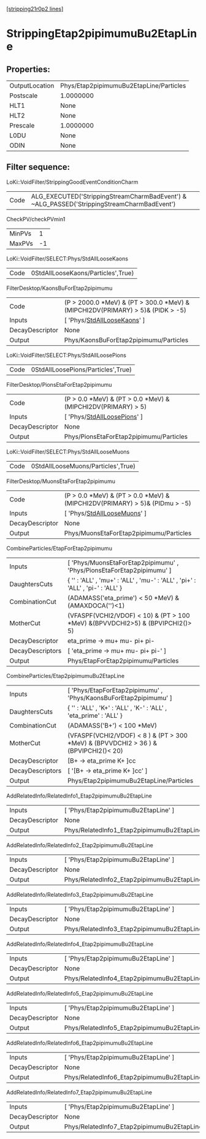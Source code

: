 [[stripping21r0p2 lines]](./stripping21r0p2-index)

# StrippingEtap2pipimumuBu2EtapLine

## Properties:

|                |                                         |
|----------------|-----------------------------------------|
| OutputLocation | Phys/Etap2pipimumuBu2EtapLine/Particles |
| Postscale      | 1.0000000                               |
| HLT1           | None                                    |
| HLT2           | None                                    |
| Prescale       | 1.0000000                               |
| L0DU           | None                                    |
| ODIN           | None                                    |

## Filter sequence:

LoKi::VoidFilter/StrippingGoodEventConditionCharm

|      |                                                                                            |
|------|--------------------------------------------------------------------------------------------|
| Code | ALG_EXECUTED('StrippingStreamCharmBadEvent') & ~ALG_PASSED('StrippingStreamCharmBadEvent') |

CheckPV/checkPVmin1

|        |     |
|--------|-----|
| MinPVs | 1   |
| MaxPVs | -1  |

LoKi::VoidFilter/SELECT:Phys/StdAllLooseKaons

|      |                                    |
|------|------------------------------------|
| Code | 0StdAllLooseKaons/Particles',True) |

FilterDesktop/KaonsBuForEtap2pipimumu

|                 |                                                                                     |
|-----------------|-------------------------------------------------------------------------------------|
| Code            | (P \> 2000.0 \*MeV) & (PT \> 300.0 \*MeV) & (MIPCHI2DV(PRIMARY) \> 5)& (PIDK \> -5) |
| Inputs          | [ 'Phys/[StdAllLooseKaons](./stripping21r0p2-commonparticles-stdallloosekaons)' ] |
| DecayDescriptor | None                                                                                |
| Output          | Phys/KaonsBuForEtap2pipimumu/Particles                                              |

LoKi::VoidFilter/SELECT:Phys/StdAllLoosePions

|      |                                    |
|------|------------------------------------|
| Code | 0StdAllLoosePions/Particles',True) |

FilterDesktop/PionsEtaForEtap2pipimumu

|                 |                                                                                     |
|-----------------|-------------------------------------------------------------------------------------|
| Code            | (P \> 0.0 \*MeV) & (PT \> 0.0 \*MeV) & (MIPCHI2DV(PRIMARY) \> 5)                    |
| Inputs          | [ 'Phys/[StdAllLoosePions](./stripping21r0p2-commonparticles-stdallloosepions)' ] |
| DecayDescriptor | None                                                                                |
| Output          | Phys/PionsEtaForEtap2pipimumu/Particles                                             |

LoKi::VoidFilter/SELECT:Phys/StdAllLooseMuons

|      |                                    |
|------|------------------------------------|
| Code | 0StdAllLooseMuons/Particles',True) |

FilterDesktop/MuonsEtaForEtap2pipimumu

|                 |                                                                                     |
|-----------------|-------------------------------------------------------------------------------------|
| Code            | (P \> 0.0 \*MeV) & (PT \> 0.0 \*MeV) & (MIPCHI2DV(PRIMARY) \> 5)& (PIDmu \> -5)     |
| Inputs          | [ 'Phys/[StdAllLooseMuons](./stripping21r0p2-commonparticles-stdallloosemuons)' ] |
| DecayDescriptor | None                                                                                |
| Output          | Phys/MuonsEtaForEtap2pipimumu/Particles                                             |

CombineParticles/EtapForEtap2pipimumu

|                  |                                                                                    |
|------------------|------------------------------------------------------------------------------------|
| Inputs           | [ 'Phys/MuonsEtaForEtap2pipimumu' , 'Phys/PionsEtaForEtap2pipimumu' ]            |
| DaughtersCuts    | { '' : 'ALL' , 'mu+' : 'ALL' , 'mu-' : 'ALL' , 'pi+' : 'ALL' , 'pi-' : 'ALL' }     |
| CombinationCut   | (ADAMASS('eta_prime') \< 50 \*MeV) & (AMAXDOCA('')\<1)                             |
| MotherCut        | (VFASPF(VCHI2/VDOF) \< 10) & (PT \> 100 \*MeV) &(BPVVDCHI2\>5) & (BPVIPCHI2()\> 5) |
| DecayDescriptor  | eta_prime -\> mu+ mu- pi+ pi-                                                      |
| DecayDescriptors | [ 'eta_prime -\> mu+ mu- pi+ pi-' ]                                              |
| Output           | Phys/EtapForEtap2pipimumu/Particles                                                |

CombineParticles/Etap2pipimumuBu2EtapLine

|                  |                                                                                         |
|------------------|-----------------------------------------------------------------------------------------|
| Inputs           | [ 'Phys/EtapForEtap2pipimumu' , 'Phys/KaonsBuForEtap2pipimumu' ]                      |
| DaughtersCuts    | { '' : 'ALL' , 'K+' : 'ALL' , 'K-' : 'ALL' , 'eta_prime' : 'ALL' }                      |
| CombinationCut   | (ADAMASS('B+') \< 100 \*MeV)                                                            |
| MotherCut        | (VFASPF(VCHI2/VDOF) \< 8 ) & (PT \> 300 \*MeV) & (BPVVDCHI2 \> 36 ) &(BPVIPCHI2()\< 20) |
| DecayDescriptor  | [B+ -\> eta_prime K+ ]cc                                                              |
| DecayDescriptors | [ '[B+ -\> eta_prime K+ ]cc' ]                                                      |
| Output           | Phys/Etap2pipimumuBu2EtapLine/Particles                                                 |

AddRelatedInfo/RelatedInfo1_Etap2pipimumuBu2EtapLine

|                 |                                                      |
|-----------------|------------------------------------------------------|
| Inputs          | [ 'Phys/Etap2pipimumuBu2EtapLine' ]                |
| DecayDescriptor | None                                                 |
| Output          | Phys/RelatedInfo1_Etap2pipimumuBu2EtapLine/Particles |

AddRelatedInfo/RelatedInfo2_Etap2pipimumuBu2EtapLine

|                 |                                                      |
|-----------------|------------------------------------------------------|
| Inputs          | [ 'Phys/Etap2pipimumuBu2EtapLine' ]                |
| DecayDescriptor | None                                                 |
| Output          | Phys/RelatedInfo2_Etap2pipimumuBu2EtapLine/Particles |

AddRelatedInfo/RelatedInfo3_Etap2pipimumuBu2EtapLine

|                 |                                                      |
|-----------------|------------------------------------------------------|
| Inputs          | [ 'Phys/Etap2pipimumuBu2EtapLine' ]                |
| DecayDescriptor | None                                                 |
| Output          | Phys/RelatedInfo3_Etap2pipimumuBu2EtapLine/Particles |

AddRelatedInfo/RelatedInfo4_Etap2pipimumuBu2EtapLine

|                 |                                                      |
|-----------------|------------------------------------------------------|
| Inputs          | [ 'Phys/Etap2pipimumuBu2EtapLine' ]                |
| DecayDescriptor | None                                                 |
| Output          | Phys/RelatedInfo4_Etap2pipimumuBu2EtapLine/Particles |

AddRelatedInfo/RelatedInfo5_Etap2pipimumuBu2EtapLine

|                 |                                                      |
|-----------------|------------------------------------------------------|
| Inputs          | [ 'Phys/Etap2pipimumuBu2EtapLine' ]                |
| DecayDescriptor | None                                                 |
| Output          | Phys/RelatedInfo5_Etap2pipimumuBu2EtapLine/Particles |

AddRelatedInfo/RelatedInfo6_Etap2pipimumuBu2EtapLine

|                 |                                                      |
|-----------------|------------------------------------------------------|
| Inputs          | [ 'Phys/Etap2pipimumuBu2EtapLine' ]                |
| DecayDescriptor | None                                                 |
| Output          | Phys/RelatedInfo6_Etap2pipimumuBu2EtapLine/Particles |

AddRelatedInfo/RelatedInfo7_Etap2pipimumuBu2EtapLine

|                 |                                                      |
|-----------------|------------------------------------------------------|
| Inputs          | [ 'Phys/Etap2pipimumuBu2EtapLine' ]                |
| DecayDescriptor | None                                                 |
| Output          | Phys/RelatedInfo7_Etap2pipimumuBu2EtapLine/Particles |
